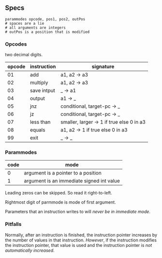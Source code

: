 ## Specs

```
parammodes opcode, pos1, pos2, outPos
# spaces are a lie
# all arguments are integers
# outPos is a position that is modified
```

### Opcodes

two decimal digits.

| opcode | instruction | signature                                 |
| ------ | ----------- | ----------------------------------------- |
| 01     | add         | a1, a2 -> a3                              |
| 02     | multiply    | a1, a2 -> a3                              |
| 03     | save intput | _ -> a1                                   |
| 04     | output      | a1 -> _                                   |
| 05     | jnz         | conditional, target-pc -> _               |
| 06     | jz          | conditional, target-pc -> _               |
| 07     | less than   | smaller, larger -> 1 if true else 0 in a3 |
| 08     | equals      | a1, a2 -> 1 if true else 0 in a3          |
| 99     | exit        | _ -> _                                    |

### Parammodes

| code | mode                                      |
| ---- | ----------------------------------------- |
| 0    | argument is a pointer to a position       |
| 1    | argument is an immediate signed int value |

Leading zeros can be skipped. So read it right-to-left.

Rightmost digit of parmmode is mode of first argument.

Parameters that an instruction writes to will *never be in immediate mode*.

### Pitfalls

Normally, after an instruction is finished, the instruction pointer increases by the number of values in that instruction. *However*, if the instruction modifies the instruction pointer, that value is used and the instruction pointer is *not automatically increased*.